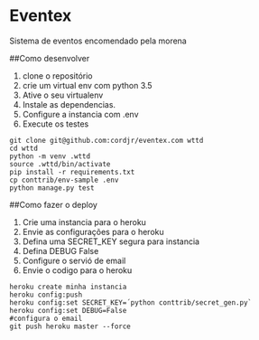 # Eventex

Sistema de eventos encomendado pela morena 

##Como desenvolver
1. clone o repositório 
2. crie um virtual env com python 3.5
3. Ative o seu virtualenv
4. Instale as dependencias.
5. Configure a instancia com .env
6. Execute os testes
```console
git clone git@github.com:cordjr/eventex.com wttd
cd wttd
python -m venv .wttd
source .wttd/bin/activate
pip install -r requirements.txt
cp conttrib/env-sample .env
python manage.py test
```


##Como fazer o deploy
1. Crie uma instancia para o heroku
2. Envie as configurações para o heroku
3. Defina uma SECRET_KEY segura para instancia
4. Defina DEBUG False
5. Configure o servió de email
6. Envie o codigo para o heroku
```console
heroku create minha instancia
heroku config:push
heroku config:set SECRET_KEY=´python conttrib/secret_gen.py`
heroku config:set DEBUG=False
#configura o email
git push heroku master --force
```


